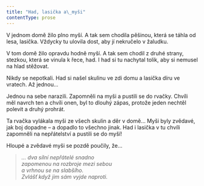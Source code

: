 ```yaml
---
title: "Had, lasička a\_myši"
contentType: prose
---
```


<section>

V jednom domě žilo plno myší. A tak sem chodila pěšinou, která se táhla od lesa, lasička. Vždycky tu ulovila dost, aby jí nekručelo v žaludku.

V tom domě žilo opravdu hodně myší. A tak sem chodil z druhé strany, stezkou, která se vinula k řece, had. I had si tu nachytal tolik, aby si nemusel na hlad stěžovat.

Nikdy se nepotkali. Had si našel skulinu ve zdi domu a lasička díru ve vratech. Až jednou…

Jednou na sebe narazili. Zapomněli na myši a pustili se do rvačky. Chvíli měl navrch ten a chvíli onen, byl to dlouhý zápas, protože jeden nechtěl polevit a druhý prohrát.

Ta rvačka vylákala myši ze všech skulin a děr v domě… Myši byly zvědavé, jak boj dopadne – a dopadlo to všechno jinak. Had i lasička v tu chvíli zapomněli na nepřátelství a pustili se do myší!

Hloupé a zvědavé myši se pozdě poučily, že…

</section>

<section>

> _… dva silní nepřátelé snadno  
> zapomenou na rozbroje mezi sebou  
> a vrhnou se na slabšího.  
> Zvlášť když jim sám vyjde naproti._

</section>
